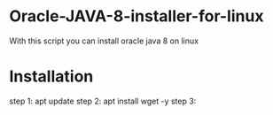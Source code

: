# Oracle-JAVA-8-installer-for-linux
With this script you can install oracle java 8 on linux


# Installation
step 1: apt update
step 2: apt install wget -y
step 3: 
